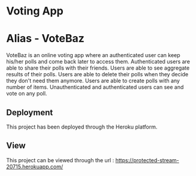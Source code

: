# Voting App
# Alias - VoteBaz

VoteBaz is an online voting app where an authenticated user can keep his/her polls and come back later to access them. 
Authenticated users are able to share their polls with their friends. 
Users are able to see aggregate results of their polls.
Users are able to delete their polls when they decide they don't need them anymore.
Users are able to create polls with any number of items.
Unauthenticated and authenticated users can see and vote on any poll.

## Deployment

This project has been deployed through the Heroku platform.

## View

This project can be viewed through the url : https://protected-stream-20715.herokuapp.com/
